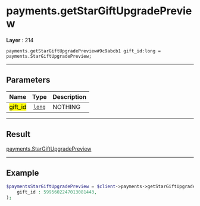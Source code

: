 # payments.getStarGiftUpgradePreview

**Layer** : 214

```tl
payments.getStarGiftUpgradePreview#9c9abcb1 gift_id:long = payments.StarGiftUpgradePreview;
```

---

## Parameters

| Name | Type | Description |
| :---: | :---: | :--- |
| <mark>gift_id</mark> | [`long`](type/long) | NOTHING |

---

## Result

[payments.StarGiftUpgradePreview](type/payments.StarGiftUpgradePreview)

---

## Example

```php
$paymentsStarGiftUpgradePreview = $client->payments->getStarGiftUpgradePreview(
	gift_id : 5995602247013081443,
);
```